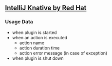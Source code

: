## [IntelliJ Knative by Red Hat](https://github.com/redhat-developer/intellij-knative)

### Usage Data

* when plugin is started
* when an action is executed
    * action name
    * action duration time
    * action error message (in case of exception)
* when plugin is shut down
